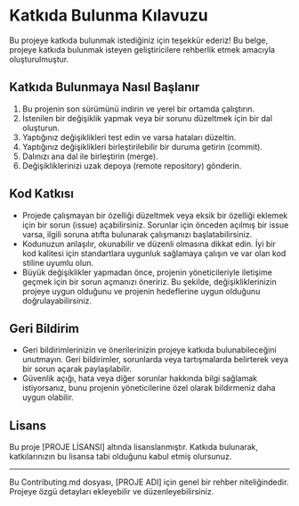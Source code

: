 # Katkıda Bulunma Kılavuzu

Bu projeye katkıda bulunmak istediğiniz için teşekkür ederiz! Bu belge, projeye katkıda bulunmak isteyen geliştiricilere rehberlik etmek amacıyla oluşturulmuştur.

## Katkıda Bulunmaya Nasıl Başlanır

1. Bu projenin son sürümünü indirin ve yerel bir ortamda çalıştırın.
2. İstenilen bir değişiklik yapmak veya bir sorunu düzeltmek için bir dal oluşturun.
3. Yaptığınız değişiklikleri test edin ve varsa hataları düzeltin.
4. Yaptığınız değişiklikleri birleştirilebilir bir duruma getirin (commit).
5. Dalınızı ana dal ile birleştirin (merge).
6. Değişikliklerinizi uzak depoya (remote repository) gönderin.

## Kod Katkısı

- Projede çalışmayan bir özelliği düzeltmek veya eksik bir özelliği eklemek için bir sorun (issue) açabilirsiniz. Sorunlar için önceden açılmış bir issue varsa, ilgili soruna atıfta bulunarak çalışmanızı başlatabilirsiniz.
- Kodunuzun anlaşılır, okunabilir ve düzenli olmasına dikkat edin. İyi bir kod kalitesi için standartlara uygunluk sağlamaya çalışın ve var olan kod stiline uyumlu olun.
- Büyük değişiklikler yapmadan önce, projenin yöneticileriyle iletişime geçmek için bir sorun açmanızı öneririz. Bu şekilde, değişikliklerinizin projeye uygun olduğunu ve projenin hedeflerine uygun olduğunu doğrulayabilirsiniz.

## Geri Bildirim

- Geri bildirimlerinizin ve önerilerinizin projeye katkıda bulunabileceğini unutmayın. Geri bildirimler, sorunlarda veya tartışmalarda belirterek veya bir sorun açarak paylaşılabilir.
- Güvenlik açığı, hata veya diğer sorunlar hakkında bilgi sağlamak istiyorsanız, bunu projenin yöneticilerine özel olarak bildirmeniz daha uygun olabilir.

## Lisans

Bu proje [PROJE LİSANSI] altında lisanslanmıştır. Katkıda bulunarak, katkılarınızın bu lisansa tabi olduğunu kabul etmiş olursunuz.

---

Bu Contributing.md dosyası, [PROJE ADI] için genel bir rehber niteliğindedir. Projeye özgü detayları ekleyebilir ve düzenleyebilirsiniz.
